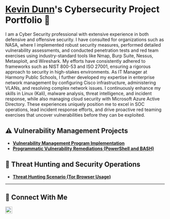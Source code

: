 # <a href="https://www.linkedin.com/in/kevin-dunn-/">Kevin Dunn</a>'s Cybersecurity Project Portfolio 🔐

I am a Cyber Security professional with extensive experience in both defensive and offensive security. I have consulted for organizations such as NASA, where I implemented robust security measures, performed detailed vulnerability assessments, and conducted penetration tests and red team exercises using industry-standard tools like Nmap, Burp Suite, Nessus, Metasploit, and Wireshark. My efforts have consistently adhered to frameworks such as NIST 800-53 and ISO 27001, ensuring a rigorous approach to security in high-stakes environments. As IT Manager at Harmony Public Schools, I further developed my expertise in enterprise network management by configuring Cisco infrastructure, administering VLANs, and resolving complex network issues. I continuously enhance my skills in Linux (Kali), malware analysis, threat intelligence, and incident response, while also managing cloud security with Microsoft Azure Active Directory. These experiences uniquely position me to excel in SOC operations, lead incident response efforts, and drive proactive red teaming exercises that uncover vulnerabilities before they can be exploited.

## ⚠️ Vulnerability Management Projects

- **[Vulnerability Management Program Implementation](https://github.com/kdcyber1994/vulnerability-management-program)**
- **[Programmatic Vulnerability Remediations (PowerShell and BASH)](https://github.com/kdcyber1994/programmatic-vulnerability-remediations/tree/main)**

## 🚨 Threat Hunting and Security Operations

- **[Threat Hunting Scenario (Tor Browser Usage)](https://github.com/kdcyber1994/threat-hunting-scenario-tor)**

<hr/>

## 🤳 Connect With Me

<!--[<img align="left" alt="___________ | YouTube" width="22px" src="https://cdn.jsdelivr.net/npm/simple-icons@v3/icons/youtube.svg" />][youtube]
[<img align="left" alt="___________ | Twitter" width="22px" src="https://cdn.jsdelivr.net/npm/simple-icons@v3/icons/twitter.svg" />][twitter]-->
[<img align="left" alt="___________ | LinkedIn" width="22px" src="https://cdn.jsdelivr.net/npm/simple-icons@v3/icons/linkedin.svg" />][linkedin]
<!--[<img align="left" alt="___________ | Instagram" width="22px" src="https://cdn.jsdelivr.net/npm/simple-icons@v3/icons/instagram.svg" />][instagram]

[twitter]: https://twitter.com/___________
[youtube]: https://www.youtube.com/c/___________
[instagram]: https://www.instagram.com/___________ -->

[linkedin]: https://www.linkedin.com/in/kevin-dunn-/

<!--
<img width="35" alt="image" src="https://github.com/user-attachments/assets/2f41c7cd-5ea8-4475-b451-a37161b6c3fb"> 
<img width="35" alt="image" src="https://github.com/user-attachments/assets/77649969-9910-4994-8b96-74a116cfb2a8">
-->
